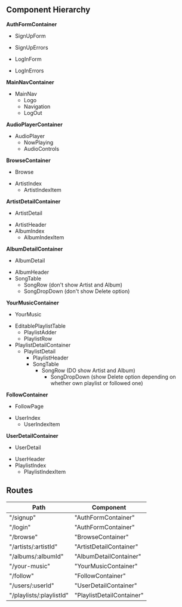## Component Hierarchy

**AuthFormContainer**
 - SignUpForm
  + SignUpErrors
 - LogInForm
  + LogInErrors

**MainNavContainer**
 - MainNav
   + Logo
   + Navigation
   + LogOut

**AudioPlayerContainer**
 - AudioPlayer
   + NowPlaying
   + AudioControls

**BrowseContainer**
 - Browse
  + ArtistIndex
    * ArtistIndexItem

**ArtistDetailContainer**
 - ArtistDetail
  + ArtistHeader
  + AlbumIndex
    * AlbumIndexItem

**AlbumDetailContainer**
 - AlbumDetail
  + AlbumHeader
  + SongTable
    * SongRow (don't show Artist and Album)
     - SongDropDown (don't show Delete option)

**YourMusicContainer**
 - YourMusic
  + EditablePlaylistTable
    * PlaylistAdder
    * PlaylistRow
  + PlaylistDetailContainer
    * PlaylistDetail
      * PlaylistHeader
      * SongTable
        - SongRow (DO show Artist and Album)
          - SongDropDown (show Delete option depending on whether own playlist or followed one)

**FollowContainer**
 - FollowPage
  + UserIndex
    * UserIndexItem

**UserDetailContainer**
- UserDetail
 + UserHeader
 + PlaylistIndex
   * PlaylistIndexItem

## Routes

|Path   | Component   |
|-------|-------------|
| "/signup" | "AuthFormContainer" |
| "/login" | "AuthFormContainer" |
| "/browse" | "BrowseContainer" |
| "/artists/:artistId" | "ArtistDetailContainer" |
| "/albums/:albumId" | "AlbumDetailContainer" |
| "/your-music" | "YourMusicContainer" |
| "/follow" | "FollowContainer" |
| "/users/:userId" | "UserDetailContainer" |
| "/playlists/:playlistId" | "PlaylistDetailContainer" |
